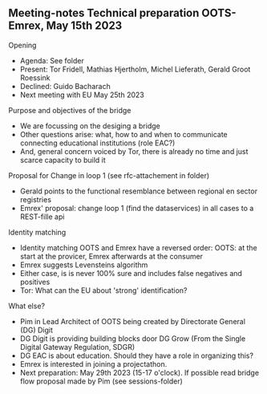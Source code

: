 ## Meeting-notes			Technical preparation OOTS-Emrex, May  15th 2023

Opening 
* Agenda:  See folder
* Present:  Tor Fridell, Mathias Hjertholm, Michel Lieferath, Gerald Groot Roessink
* Declined: Guido Bacharach
*	Next meeting with EU May 25th 2023 

Purpose and objectives of the bridge
* We are focussing on the desiging a bridge
* Other questions arise: what, how to and when to communicate connecting educational institutions (role EAC?)
* And, general concern voiced by Tor, there is already no time and just scarce capacity to build it  

Proposal for Change in loop 1 (see rfc-attachement in folder)
* Gerald points to the functional resemblance between regional en sector registries
* Emrex' proposal: change loop 1 (find the dataservices) in all cases to a REST-fille api

Identity matching
* Identity matching OOTS and Emrex have a reversed order:  OOTS: at the start at the provicer,  Emrex afterwards at the consumer
* Emrex suggests Levensteins algorithm
* Either case, is is never 100% sure and includes false negatives and positives
* Tor:  What can the EU about 'strong'  identification?

What else?
*  Pim in Lead Architect of OOTS being created by Directorate General (DG) Digit
*  DG Digit is providing building blocks door DG Grow (From the Single Digital Gateway Regulation, SDGR) 
*  DG EAC is about education. Should they have a role in organizing this?
*  Emrex is interested in joining a projectathon.
*  Next preparation:  May 29th 2023 (15-17 o'clock). If possible read bridge flow proposal made by Pim (see sessions-folder)
